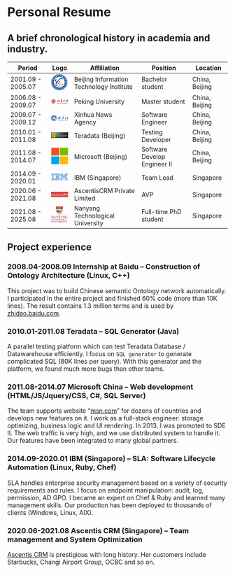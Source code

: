 # Personal Resume

## A brief chronological history in academia and industry.

| Period            | Logo                                      | Affiliation                              | Position                     | Location       |
|-------------------|-------------------------------------------|------------------------------------------|------------------------------|----------------|
| 2001.09 - 2005.07 | <img src="./logo/biti.png" width=50>      | Beijing Information Technology Institute | Bachelor student             | China, Beijing |
| 2006.08 - 2009.07 | <img src="./logo/pku.png" width=50>       | Peking University                        | Master student               | China, Beijing |
| 2009.07 - 2009.12 | <img src="./logo/xhs.png" width=50>       | Xinhua News Agency                       | Software Engineer            | China, Beijing |
| 2010.01 - 2011.08 | <img src="./logo/teradata.png" width=50>  | Teradata (Beijing)                       | Testing Developer            | China, Beijing |
| 2011.08 - 2014.07 | <img src="./logo/ms.png" width=50>        | Microsoft (Beijing)                      | Software Develop Engineer II | China, Beijing |
| 2014.09 - 2020.01 | <img src="./logo/ibm.png" width=50>       | IBM (Singapore)                          | Team Lead                    | Singapore      |
| 2020.06 - 2021.08 | <img src="./logo/ascentis.png" width=50>  | AscentisCRM Private Limited              | AVP                          | Singapore      |
| 2021.08 - 2025.08 | <img src="./logo/ntu.png" width=50>       | Nanyang Technological University         | Full-time PhD student        | Singapore      |


## Project experience
### 2008.04-2008.09 Internship at Baidu – Construction of Ontology Architecture (Linux, C++)
This project was to build Chinese semantic Ontology network automatically. 
I participated in the entire project and finished 60% code (more than 10K lines). 
The result contains 1.3 million terms and is used by [zhidao.baidu.com](https://zhidao.baidu.com/).

### 2010.01-2011.08	Teradata – SQL Generator (Java)
A parallel testing platform which can test Teradata Database / Datawarehouse efficiently. 
I focus on ``SQL generator`` to generate complicated SQL (80K lines per query). 
With this generator and the platform, we found much more bugs than other teams. 

### 2011.08-2014.07	Microsoft China – Web development (HTML/JS/Jquery/CSS, C#, SQL Server)
The team supports website “[msn.com](https://www.msn.com/en-sg)” for dozens of countries and develops new features on it.
I work as a full-stack engineer: storage optimizing, business logic and UI rendering. In 2013, I was promoted to SDE II. The web traffic is very high, and we use distributed system to handle it.
Our features have been integrated to many global partners.

### 2014.09-2020.01	IBM (Singapore) – SLA: Software Lifecycle Automation (Linux, Ruby, Chef)
SLA handles enterprise security management based on a variety of security requirements and rules.
I focus on endpoint manipulation: audit, log, permission, AD GPO. I became an expert on Chef & Ruby and learned many management skills.
Our production has been deployed to thousands of clients (Windows, Linux, AIX).

### 2020.06-2021.08	Ascentis CRM (Singapore) – Team management and System Optimization
[Ascentis CRM](https://corp.ascentis.com.sg/ascentis-crm/) is prestigious with long history. Her customers include Starbucks, Changi Airport Group, OCBC and so on.

